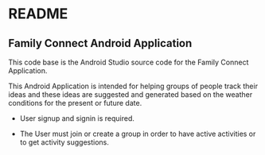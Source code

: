 # README
## Family Connect Android Application

This code base is the Android Studio source code for the Family Connect Application.

This Android Application is intended for helping groups of people track their ideas and these ideas are suggested and generated based on the weather conditions for the present or future date.

* User signup and signin is required.

* The User must join or create a group in order to have active activities or to get activity suggestions.

